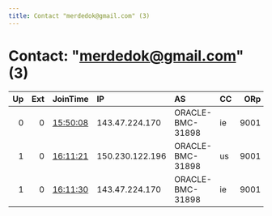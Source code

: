 ```yaml
---
title: Contact "merdedok@gmail.com" (3)
---
```


# Contact: "merdedok@gmail.com" (3)

|   Up |   Ext | JoinTime                                                                                              | IP              | AS               | CC   |   ORp |   Dirp | OS    | Version   | Nickname     |   eFamMembers |
|-----:|------:|:------------------------------------------------------------------------------------------------------|:----------------|:-----------------|:-----|------:|-------:|:------|:----------|:-------------|--------------:|
|    0 |     0 | [15:50:08](https://nusenu.github.io/OrNetStats/w/relay/41D063237D70996497EF475B11E3840B4E59B204.html) | 143.47.224.170  | ORACLE-BMC-31898 | ie   |  9001 |      0 | Linux | 0.4.6.9   | MerdedRelay  |             1 |
|    1 |     0 | [16:11:21](https://nusenu.github.io/OrNetStats/w/relay/1E6DA54206AA312196C92F2A1095C0F41A6B0D49.html) | 150.230.122.196 | ORACLE-BMC-31898 | us   |  9001 |   9002 | Linux | 0.4.5.9   | MerdedRelayA |             2 |
|    1 |     0 | [16:11:30](https://nusenu.github.io/OrNetStats/w/relay/5AABF61882E28C96EBEE7123CEC7AAF0BD91093E.html) | 143.47.224.170  | ORACLE-BMC-31898 | ie   |  9001 |      0 | Linux | 0.4.6.9   | MerdedRelayB |             2 |
